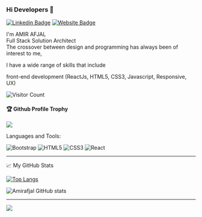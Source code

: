 ### Hi Developers 👋

<!-- [![YouTube Badge](https://img.shields.io/badge/YouTube-DeveloperFunnel-red)](https://www.youtube.com/developerfunnel) -->
[![Linkedin Badge](https://img.shields.io/badge/-Amir-blue?style=flat-square&logo=Linkedin&logoColor=white&link=https://www.linkedin.com/in/amir-afjal-bb9b9a175/)](https://www.linkedin.com/in/amir-afjal-bb9b9a175/)
[![Website Badge](https://img.shields.io/badge/StackOverflow-Amir-red)](https://stackoverflow.com/users/16328978/amir-afjal)
<!-- [![Website Badge](https://img.shields.io/badge/WebSite-Aakash-green)](https://www.aakash.me) -->


I'm AMIR AFJAL<br/>
Full Stack Solution Architect</br>
The crossover between design and programming has always been of interest to me, 
<!-- I've been lucky enough to work alongside some talented teams on a number of high profile websites.  -->
I have a wide range of skills that include 
<!-- back-end development using open source technologies (NodeJs, PHP), design (Figma),  -->
front-end development (ReactJs, HTML5, CSS3, Javascript, Responsive, UX)
<!-- , Server Administrator(AWS),database(MongoDB, Mysql), load balancing (AWS) -->



![Visitor Count](https://profile-counter.glitch.me/Amirafjal/count.svg)

<div>
  <h4>🏆 Github Profile Trophy</h4>
  <a href="https://github.com/ryo-ma/github-profile-trophy">
    <img src="https://github-profile-trophy.vercel.app/?username=Amirafjal&column=7"/>
  </a>
</div>


Languages and Tools:


<img alt="Bootstrap" src="https://img.shields.io/badge/bootstrap-%23563D7C.svg?style=flat-square&logo=bootstrap&logoColor=white"/> <img alt="HTML5" src="https://img.shields.io/badge/html5-%23E34F26.svg?style=flat-square&logo=html5&logoColor=white"/> <img alt="CSS3" src="https://img.shields.io/badge/css3-%231572B6.svg?style=flat-square&logo=css3&logoColor=white"/> <img alt="React" src="https://img.shields.io/badge/react-%2320232a.svg?style=flat-square&logo=react&logoColor=%2361DAFB"/> 
<!-- <img alt="Angular" src="https://img.shields.io/badge/angular-%23DD0031.svg?flat-square&logo=angular&logoColor=white"/>  -->
<!-- <img alt="Azure" src="https://img.shields.io/badge/azure-%230072C6.svg?style=flat-square&logo=azure-devops&logoColor=white"/>  -->
<!-- <img alt="MySQL" src="https://img.shields.io/badge/mysql-%2300f.svg?style=flat-square&logo=mysql&logoColor=white"/>  -->
<!-- <img alt="MongoDB" src ="https://img.shields.io/badge/MongoDB-%234ea94b.svg?style=flat-square&logo=mongodb&logoColor=white"/> -->
<!-- <img alt="Adobe XD" src="https://img.shields.io/badge/adobexd-%23FF26BE.svg?style=flat-square&logo=adobexd&logoColor=white"/>  -->
<!-- <img alt="Figma" src="https://img.shields.io/badge/figma-%23F24E1E.svg?style=flat-square&logo=figma&logoColor=white"/>  -->
<!-- <img alt="Java" src="https://img.shields.io/badge/java-%23ED8B00.svg?style=flat-square&logo=java&logoColor=white"/>  -->
<!-- <img alt="PHP" src="https://img.shields.io/badge/php-%23777BB4.svg?style=flat-square&logo=php&logoColor=white"/>  -->
<!-- <img alt="NodeJS" src="https://img.shields.io/badge/node.js-%2343853D.svg?style=flat-square&logo=node-dot-js&logoColor=white"/>  -->

<!-- 🧰 Toolbox

<img src="https://github.com/devicons/devicon/blob/master/icons/javascript/javascript-original.svg" alt="Css Logo" with="50" height="50"/> <img src="https://github.com/devicons/devicon/blob/master/icons/css3/css3-original-wordmark.svg" alt="JavaScript Logo" with="50" height="50"/> <img src="https://github.com/devicons/devicon/blob/master/icons/html5/html5-original.svg" alt="Hmtl Logo" with="50" height="50"/> <img src="https://github.com/devicons/devicon/blob/master/icons/react/react-original-wordmark.svg" alt="React Logo" with="50" height="50"/><img src="https://github.com/devicons/devicon/blob/master/icons/android/android-original-wordmark.svg" alt="android Logo" with="50" height="50"/> <img src="https://github.com/devicons/devicon/blob/master/icons/java/java-original-wordmark.svg" alt="Java Logo" with="50" height="50"/><img src="https://github.com/devicons/devicon/blob/master/icons/linux/linux-original.svg" alt="Lunix Logo" with="50" height="50"/><img src="https://github.com/devicons/devicon/blob/master/icons/npm/npm-original-wordmark.svg" alt="npm Logo" with="50" height="50"/><img src="https://github.com/devicons/devicon/blob/master/icons/php/php-original.svg" alt="php Logo" with="50" height="50"/><img src="https://github.com/devicons/devicon/blob/master/icons/jquery/jquery-plain-wordmark.svg" alt="php Logo" with="50" height="50"/>
<img src="https://github.com/devicons/devicon/blob/master/icons/flutter/flutter-original.svg" alt="php Logo" with="50" height="50"/>
<img src="https://github.com/devicons/devicon/blob/master/icons/mysql/mysql-original-wordmark.svg" alt="php Logo" with="50" height="50"/>
<img src="https://github.com/devicons/devicon/blob/master/icons/dart/dart-original.svg" alt="php Logo" with="50" height="50"/>
<img src="https://github.com/devicons/devicon/blob/master/icons/c/c-original.svg" alt="php Logo" with="50" height="50"/>
 -->
---
<g-emoji class="g-emoji" alias="chart_with_upwards_trend" fallback-src="https://github.githubassets.com/images/icons/emoji/unicode/1f4c8.png">📈</g-emoji> My GitHub Stats

[![Top Langs](https://github-readme-stats.vercel.app/api/top-langs/?username=Amirafjal&theme=radical&layout=compact)](https://github.com/Hmida71/github-readme-stats)

![Amirafjal GitHub stats](https://github-readme-stats.vercel.app/api?username=Amirafjal&show_icons=true&theme=radical)

<hr>

![](https://activity-graph.herokuapp.com/graph?username=Amirafjal&theme=react-dark&area=true)
<!--
**Amirafjal/Amirafjal** is a ✨ _special_ ✨ repository because its `README.md` (this file) appears on your GitHub profile.

Here are some ideas to get you started:

- 🔭 I’m currently working on ...
- 🌱 I’m currently learning ...
- 👯 I’m looking to collaborate on ...
- 🤔 I’m looking for help with ...
- 💬 Ask me about ...
- 📫 How to reach me: ...
- 😄 Pronouns: ...
- ⚡ Fun fact: .....

-->

